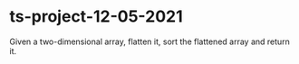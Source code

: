 # ts-project-12-05-2021
Given a two-dimensional array, flatten it, sort the flattened array and return it.
